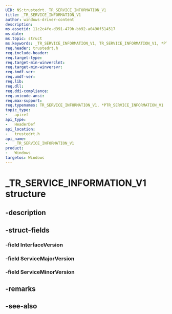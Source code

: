 ```yaml
---
UID: NS:trustedrt._TR_SERVICE_INFORMATION_V1
title: _TR_SERVICE_INFORMATION_V1
author: windows-driver-content
description: 
ms.assetid: 11c2c4fe-d391-479b-bb92-a0490f514517
ms.date: 
ms.topic: struct
ms.keywords: _TR_SERVICE_INFORMATION_V1, TR_SERVICE_INFORMATION_V1, *PTR_SERVICE_INFORMATION_V1, TR_SERVICE_INFORMATION, *PTR_SERVICE_INFORMATION
req.header: trustedrt.h
req.include-header:
req.target-type:
req.target-min-winverclnt:
req.target-min-winversvr:
req.kmdf-ver:
req.umdf-ver:
req.lib:
req.dll:
req.ddi-compliance:
req.unicode-ansi:
req.max-support:
req.typenames: TR_SERVICE_INFORMATION_V1, *PTR_SERVICE_INFORMATION_V1
topic_type: 
-	apiref
api_type: 
-	HeaderDef
api_location: 
-	trustedrt.h
api_name: 
-	_TR_SERVICE_INFORMATION_V1
product:
-	Windows
targetos: Windows
---
```


# _TR_SERVICE_INFORMATION_V1 structure

## -description


## -struct-fields

### -field InterfaceVersion
 
### -field ServiceMajorVersion
 
### -field ServiceMinorVersion
 

## -remarks

## -see-also
